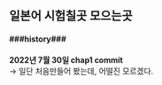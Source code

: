 
###
<h2>일본어 시험칠곳 모으는곳</h2>

<h4>###history###</h4>
<b>2022년 7월 30일 chap1 commit</b><br/>
-> 일단 처음만들어 봤는데, 어떨진 모르겠다.

###
